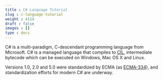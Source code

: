 ```yaml
---
title : C# Language Tutorial
slug : c-language-tutorial
weight : 4114
draft : false
images : []
type : docs
---
```


C# is a multi-paradigm, C-descendant programming language from Microsoft. C# is a managed language that compiles to [CIL][1], intermediate bytecode which can be executed on Windows, Mac OS X and Linux.

Versions 1.0, 2.0 and 5.0 were standardized by ECMA (as [ECMA-334](http://www.ecma-international.org/publications/standards/Ecma-334.htm)), and standardization efforts for modern C# are underway.

[1]: https://en.wikipedia.org/wiki/Common_Intermediate_Language



